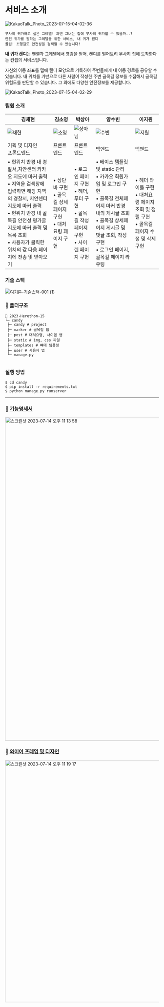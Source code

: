 # 서비스 소개
![KakaoTalk_Photo_2023-07-15-04-02-36](https://github.com/2023-HERETHON/2023-Herethon-15/assets/86940801/4ee01c5b-3d5e-4a4e-ac2e-d11cda967d41)
```
무사히 귀가하고 싶은 그레텔! 과연 그녀는 집에 무사히 귀가할 수 있을까..?
안전 귀가를 원하는 그레텔을 위한 서비스, 내 귀가 캔디
꿀팁! 초행길도 안전성을 검색할 수 있습니다!
```

**내 귀가 캔디**는 헨젤과 그레텔에서 영감을 얻어, 캔디를 떨어트려 무사히 집에 도착한다는 컨셉의 서비스입니다.

자신의 이동 좌표를 맵에 캔디 모양으로 기록하여 주변들에게 내 이동 경로를 공유할 수 있습니다. 내 위치를 기반으로 다른 사람이 작성한 주변 골목길 정보를 수집해서 골목길 위험도를 판단할 수 있습니다. 그 외에도 다양한 안전정보를 제공합니다.

![KakaoTalk_Photo_2023-07-15-04-02-29](https://github.com/2023-HERETHON/2023-Herethon-15/assets/86940801/da3222e7-2a0a-4a7a-b86c-7016d02cf191)

### 팀원 소개

| 김채현                                                       | 김소영                                                       | 박상아                                                       | 양수빈                                                       | 이지원                                                       |
| ------------------------------------------------------------ | ------------------------------------------------------------ | ------------------------------------------------------------ | ------------------------------------------------------------ | ------------------------------------------------------------ |
| ![채현](https://github.com/2023-HERETHON/2023-Herethon-15/assets/86940801/76d715f6-dc2f-46cc-8b4e-f62dc4238880) | ![소영](https://github.com/2023-HERETHON/2023-Herethon-15/assets/86940801/dc7f43d7-150d-4aed-8ab4-fbed5bd946c8) | ![상아님](https://github.com/42wekey/42wekey-front/assets/86940801/a36cba41-5e09-43d9-81ea-25a6a7333fe1) | ![수빈](https://github.com/2023-HERETHON/2023-Herethon-15/assets/86940801/8c411af0-e36d-431d-8b02-2cde773d5f03) | ![지원](https://github.com/2023-HERETHON/2023-Herethon-15/assets/86940801/d8d11df2-d901-4c0a-8253-1d58c0b4c699) |
| 기획 및 디자인<br />프론트엔드                               | 프론트엔드                                                   | 프론트엔드                                                   | 백엔드                                                       | 백엔드                                                       |
| • 현위치 반경 내 경찰서,치안센터 카카오 지도에 마커 출력 <br />• 지역을 검색창에 입력하면 해당 지역의 경찰서, 치안센터 지도에 마커 출력 <br />• 현위치 반경 내 골목길 안전성 평가글 지도에 마커 출력 및 목록 조회 <br />• 사용자가 클릭한 위치의 값 다음 페이지에 전송 및 받아오기 | • 상단바 구현 <br />• 골목길 상세페이지 구현 <br />• 대처 요령 페이지 구현 | • 로그인 페이지 구현 <br />• 헤더, 푸터 구현 <br />• 골목길 작성페이지 구현<br /> • 사이렌 페이지 구현 | • 베이스 템플릿 및 static 관리 <br />• 카카오 회원가입 및 로그인 구현 <br />• 골목길 전체페이지 마커 반경 내의 게시글 조회 <br />• 골목길 상세페이지 게시글 및 댓글 조회, 작성 구현 <br />• 로그인 페이지, 골목길 페이지 라우팅 | • 헤더 타이틀 구현 <br />• 대처요령 페이지 조회 및 정렬 구현 <br />• 골목길 페이지 수정 및 삭제 구현 |

### 기술 스택

![여기톤-기술스택-001 (1)](https://github.com/2023-HERETHON/2023-Herethon-15/assets/86940801/0505883d-699f-4fea-92bf-baf49bae0007)

### 📁 폴더구조

```
📂 2023-Herethon-15
└─ candy
 ├─ candy # project
 ├─ marker # 골목길 앱
 ├─ post # 대처요령, 사이렌 앱
 ├─ static # img, css 파일
 ├─ templates # 뼈대 템플릿
 ├─ user # 사용자 앱
 └─ manage.py
 
```

### 실행 방법

```
$ cd candy 
$ pip install -r requirements.txt
$ python manage.py runserver
```

---

### 🧷 <a href="https://bininote.notion.site/1aeaaeccf1a74b3bb7c0c4551d248d28?pvs=4">기능명세서</a>

<img width="1061" alt="스크린샷 2023-07-14 오후 11 13 58" src="https://github.com/2023-HERETHON/2023-Herethon-15/assets/86940801/3d58e65e-bc7f-4628-a47e-1144915e0a2d">

### 🧷 <a href="https://www.figma.com/file/6Gk1iueT95cX6VsiNMRpb0/%EB%82%B4-%EA%B7%80%EA%B0%80-%EC%BA%94%EB%94%94?type=design&node-id=1-3&mode=design&t=HkaXFcr1CzPqSGa9-0">와이어 프레임 및 디자인</a>

<img width="794" alt="스크린샷 2023-07-14 오후 11 19 17" src="https://github.com/2023-HERETHON/2023-Herethon-15/assets/86940801/6dc75e29-6e81-4920-ac43-8e5aadac7b6a">

